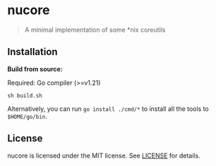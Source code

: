 
# nucore

> A minimal implementation of some *nix coreutils

## Installation

**Build from source:**

Required: Go compiler (>=v1.21)

```
sh build.sh
```

Alternatively, you can run `go install ./cmd/*` to install all the tools to `$HOME/go/bin`.

## License

nucore is licensed under the MIT license. See [LICENSE](./LICENSE) for details.

